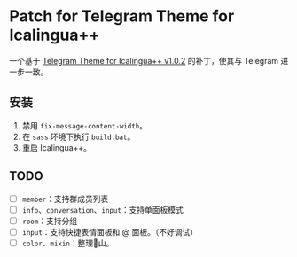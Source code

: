 # Patch for Telegram Theme for Icalingua++

一个基于 [Telegram Theme for Icalingua++ v1.0.2](https://github.com/wibus-wee-ac/icalingua-theme-telegram/releases/tag/v1.0.2) 的补丁，使其与 Telegram 进一步一致。

## 安装

1. 禁用 `fix-message-content-width`。
1. 在 `sass` 环境下执行 `build.bat`。
1. 重启 Icalingua++。

## TODO

- [ ] `member`：支持群成员列表
- [ ] `info`、`conversation`、`input`：支持单面板模式
- [ ] `room`：支持分组
- [ ] `input`：支持快捷表情面板和 @ 面板。（不好调试）
- [ ] `color`、`mixin`：整理💩山。
